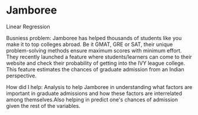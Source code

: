 # Jamboree
Linear Regression

Busniess problem:
Jamboree has helped thousands of students like you make it to top colleges abroad. Be it GMAT, GRE or SAT, their unique problem-solving methods ensure maximum scores with minimum effort.
They recently launched a feature where students/learners can come to their website and check their probability of getting into the IVY league college. This feature estimates the chances of graduate admission from an Indian perspective.

How did  I help:
Analysis to help Jamboree in understanding what factors are important in graduate admissions and how these factors are interrelated among themselves.Also helping in predict one's chances of admission given the rest of the variables.
